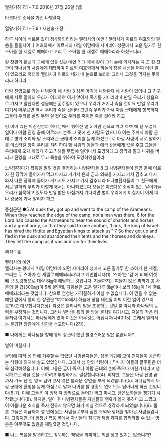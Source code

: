 열왕기하 7:1 - 7:9 
2010년 07월 26일 (월)

아름다운 소식을 가진  나병환자



열왕기하 7:1 - 7:9 / 새찬송가  장


하루 사이에 식료품 값이 정상화되리라는 엘리사의 예언 
1 엘리사가 이르되 여호와의 말씀을 들을지어다 여호와께서 이르시되 내일 이맘때에 사마리아 성문에서 고운 밀가루 한 스아를 한 세겔로 매매하고 보리 두 스아를 한 세겔로 매매하리라 하셨느니라  

왕 장관의 불신과 그에게 임할 심판 예언 
2 그 때에 왕이 그의 손에 의지하는 자 곧 한 장관이 하나님의 사람에게 대답하여 이르되 여호와께서 하늘에 창을 내신들 어찌 이런 일이 있으리요 하더라 엘리사가 이르되 네가 네 눈으로 보리라 그러나 그것을 먹지는 못하리라 하니라  

아람 진영으로 가는 나병환자 네 사람 
3 성문 어귀에 나병환자 네 사람이 있더니 그 친구에게 서로 말하되 우리가 어찌하여 여기 앉아서 죽기를 기다리랴 4 만일 우리가 성읍으로 가자고 말한다면 성읍에는 굶주림이 있으니 우리가 거기서 죽을 것이요 만일 우리가 여기서 머무르면 역시 우리가 죽을 것이라 그런즉 우리가 가서 아람 군대에게 항복하자 그들이 우리를 살려 두면 살 것이요 우리를 죽이면 죽을 것이라 하고  

텅 비어 있는 아람진영과 하나님께서 행하신 일 
5 아람 진으로 가려 하여 해 질 무렵에 일어나 아람 진영 끝에 이르러서 본즉 그 곳에 한 사람도 없으니 6 이는 주께서 아람 군대로 병거 소리와 말 소리와 큰 군대의 소리를 듣게 하셨으므로 아람 사람이 서로 말하기를 이스라엘 왕이 우리를 치려 하여 헷 사람의 왕들과 애굽 왕들에게 값을 주고 그들을 우리에게 오게 하였다 하고 7 해질 무렵에 일어나서 도망하되 그 장막과 말과 나귀를 버리고 진영을 그대로 두고 목숨을 위하여 도망하였음이라  

노략질하다가 복음을 알릴 것을 결정하는 나병환자들 
8 그 나병환자들이 진영 끝에 이르자 한 장막에 들어가서 먹고 마시고 거기서 은과 금과 의복을 가지고 가서 감추고 다시 와서 다른 장막에 들어가 거기서도 가지고 가서 감추니라 9 나병환자들이 그 친구에게 서로 말하되 우리가 이렇게 해서는 아니되겠도다 오늘은 아름다운 소식이 있는 날이거늘 우리가 침묵하고 있도다 만일 밝은 아침까지 기다리면 벌이 우리에게 미칠지니 이제 떠나 왕궁에 가서 알리자 하고



중심문단 ●5 At dusk they got up and went to the camp of the Arameans. When they reached the edge of the camp, not a man was there, 6 for the Lord had caused the Arameans to hear the sound of chariots and horses and a great army, so that they said to one another, "Look, the king of Israel has hired the Hittite and Egyptian kings to attack us!" 7 So they got up and fled in the dusk and abandoned their tents and their horses and donkeys. They left the camp as it was and ran for their lives.

해석도움





엘리사의 예언  
엘리사는 왕에게 ‘내일 이맘때가 되면 사마리아 성에서 고운 밀가루 한 스아가 한 세겔, 보리는 두 스아가 한 세겔로 매매되리라’라고 예언합니다(1). ‘스아’는 ‘갑’에 비해 여섯 배 큰 도량형으로 대략 8㎏에 해당하는 것입니다. 지금까지는 여물지 않은 찌꺼기 콩 사분의 일 갑(300㎎)이 5세 겔인데, 다음날은 고운 밀가루 8㎏이나 보리 16㎏이 1세 겔로 매매되리라는 것입니다. 참으로 엄청난 가격절하가 아닐 수 없습니다. 이 믿을 수 없는 예언 앞에서 왕의 한 장관은 “여호와께서 하늘에 창을 내신들 어찌 이런 일이 있으리요”라고 대꾸합니다(2상). 이것은 엘리사의 말을 조롱하는 것일 뿐 아니라 하나님의 능력을 부정하는 것입니다. 그러나 열방을 통의 한 방울 물처럼 여기시고, 저울의 작은 티끌처럼 여기시는 하나님에게 있어 이것은 아무것도 아닙니다(사40:15). 그래서 엘리사는 불경한 장관에게 심판을 선고합니다(2하). 

■ 나에게는 하나님을 향해 왕의 장관이 했던 불경스러운 말은 없습니까?  

벌이 미칠지니 

율법에 따라 성 안에 거주할 수 없었던 나병환자들은, 성문 어귀에 모여 친지들이 공급하는 식량에 의지해 살고 있었습니다. 그래서 성 안의 식량이 바닥나자 이들의 굶주림은 더욱 심각해졌습니다. 이에 그들은 굶어 죽으나 아람 군대의 손에 죽으나 마찬가지라고 생각하고는 먹을 것을 구하려고 투항하기로 결정합니다(4). 하지만, 그들은 아람 진영 끝까지 가도 단 한 명도 남아 있지 않은 놀라운 장면을 보게 되었습니다(5). 하나님께서 아람 군대에 환청을 듣게 하심으로 말과 나귀를 탈 경황도 없이 모두 달아나게 하신 것입니다(6-7). 이에 그들은 이 장막 저 장막으로 들어가 먹고 마시고, 금은보화들을 챙기기 시작했습니다(8). 하지만, 얼마 후 나병환자들은 자신들의 행위가 옳지 못하다고 느꼈고, 이 아름다운 소식을 즉시 전하지 않으면 화가 미칠 것으로 생각하게 되었습니다(9). 물론 그들은 지금까지 성 안에 있는 사람들로부터 심한 소외와 냉대를 받아온 사람들입니다. 그렇지만, 이 엄청난 복음 앞에서 자신들의 침묵과 책임 회피를 합리화할 수 있는 명분은 아무것도 없음을 깨달았던 것입니다.  

■ 나는 복음을 발견하고도 침묵하는 책임을 회피하는 죄를 짓고 있지는 않습니까?